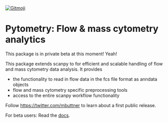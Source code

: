 <a href="https://gitmoji.dev">
  <img src="https://img.shields.io/badge/gitmoji-%20😜%20😍-FFDD67.svg?style=flat-square" alt="Gitmoji">
</a>

# Pytometry: Flow & mass cytometry analytics

This package is in private beta at this moment! Yeah!

This package extends scanpy to for efficient and scalable handling of flow and mass cytometry data analysis. It provides

- the functionality to read in flow data in the fcs file format as anndata objects
- flow and mass cytometry specific preprocessing tools
- access to the entire scanpy workflow functionality

Follow https://twitter.com/mbuttner to learn about a first public release.

For beta users: Read the [docs](https://pytometry.netlify.app/pytometry/).
